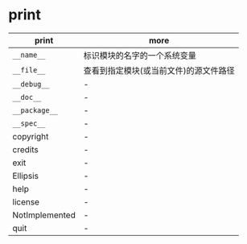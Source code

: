 # print

| print          | more                                   |
| -------------- | -------------------------------------- |
| `__name__`     | 标识模块的名字的一个系统变量           |
| `__file__`     | 查看到指定模块(或当前文件)的源文件路径 |
| `__debug__`    | -                                      |
| `__doc__`      | -                                      |
| `__package__`  | -                                      |
| `__spec__`     | -                                      |
| copyright      | -                                      |
| credits        | -                                      |
| exit           | -                                      |
| Ellipsis       | -                                      |
| help           | -                                      |
| license        | -                                      |
| NotImplemented | -                                      |
| quit           | -                                      |
